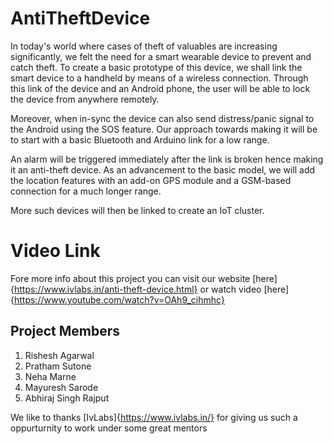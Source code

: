 # AntiTheftDevice
In today's world where cases of theft of valuables are increasing significantly, we felt the need for a smart wearable device to prevent and catch theft. To create a basic prototype of this device, we shall link the smart device to a handheld by means of a wireless connection. Through this link of the device and an Android phone, the user will be able to lock the device from anywhere remotely.

Moreover, when in-sync the device can also send distress/panic signal to the Android using the SOS feature. Our approach towards making it will be to start with a basic Bluetooth and Arduino link for a low range.

An alarm will be triggered immediately after the link is broken hence making it an anti-theft device. As an advancement to the basic model, we will add the location features with an add-on GPS module and a GSM-based connection for a much longer range.

More such devices will then be linked to create an IoT cluster.


# Video Link
Fore more info about this project you can visit our website [here]{https://www.ivlabs.in/anti-theft-device.html} or watch video [here]{https://www.youtube.com/watch?v=OAh9_cihmhc}


## Project Members
1. Rishesh Agarwal
2. Pratham Sutone
3. Neha Marne
4. Mayuresh Sarode
5. Abhiraj Singh Rajput

We like to thanks [IvLabs]{https://www.ivlabs.in/} for giving us such a oppurturnity to work under some great mentors
